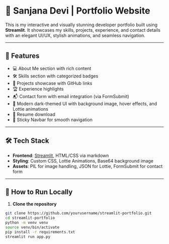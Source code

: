 # 💼 Sanjana Devi | Portfolio Website

This is my interactive and visually stunning developer portfolio built using **Streamlit**. It showcases my skills, projects, experience, and contact details with an elegant UI/UX, stylish animations, and seamless navigation.

---

## 🚀 Features

- 💻 About Me section with rich content
- 🛠️ Skills section with categorized badges
- 📂 Projects showcase with GitHub links
- 🏆 Experience highlights
- 📬 Contact form with email integration (via FormSubmit)
- 🎨 Modern dark-themed UI with background image, hover effects, and Lottie animations
- 📄 Resume download
- 🔗 Sticky Navbar for smooth navigation

---

## 🛠️ Tech Stack

- **Frontend**: [Streamlit](https://streamlit.io/), HTML/CSS via markdown
- **Styling**: Custom CSS, Lottie Animations, Base64 background image
- **Assets**: PIL for image handling, JSON for Lottie, FormSubmit for contact form

---

## 🔧 How to Run Locally

1. **Clone the repository**

```bash
git clone https://github.com/yourusername/streamlit-portfolio.git
cd streamlit-portfolio
python -m venv venv
source venv/bin/activate
pip install -r requirements.txt
streamlit run app.py
